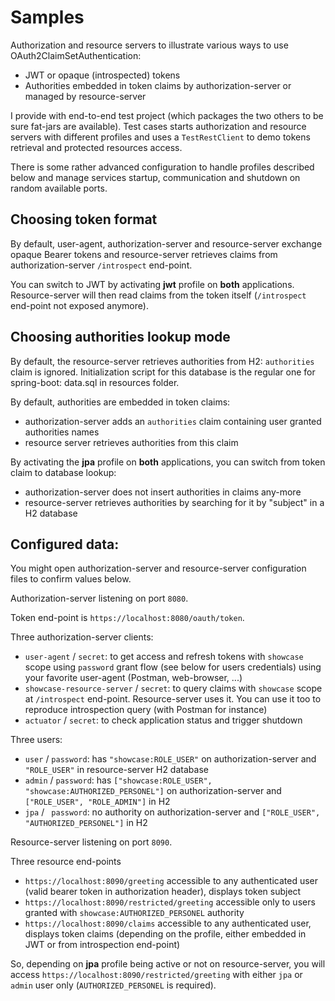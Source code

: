 # Samples
Authorization and resource servers to illustrate various ways to use OAuth2ClaimSetAuthentication:
 * JWT or opaque (introspected) tokens
 * Authorities embedded in token claims by authorization-server or managed by resource-server
 
I provide with end-to-end test project (which packages the two others to be sure fat-jars are available).
Test cases starts authorization and resource servers with different profiles and uses a `TestRestClient` to demo tokens retrieval and protected resources access.

There is some rather advanced configuration to handle profiles described below and manage services startup, communication and shutdown on random available ports.
 
## Choosing token format
By default, user-agent, authorization-server and resource-server exchange opaque Bearer tokens
and resource-server retrieves claims from authorization-server `/introspect` end-point.

You can switch to JWT by activating **jwt** profile on **both** applications.
Resource-server will then read claims from the token itself (`/introspect` end-point not exposed anymore).

## Choosing authorities lookup mode
By default, the resource-server retrieves authorities from H2: `authorities` claim is ignored.
Initialization script for this database is the regular one for spring-boot: data.sql in resources folder.

By default, authorities are embedded in token claims: 
* authorization-server adds an `authorities` claim containing user granted authorities names
* resource server retrieves authorities from this claim


By activating the **jpa** profile on **both** applications, you can switch from token claim to database lookup:
* authorization-server does not insert authorities in claims any-more
* resource-server retrieves authorities by searching for it by "subject" in a H2 database

## Configured data:
You might open authorization-server and resource-server configuration files to confirm values below.

Authorization-server listening on port `8080`.

Token end-point is `https://localhost:8080/oauth/token`.

Three authorization-server clients:
 * `user-agent` / `secret`: to get access and refresh tokens with `showcase` scope using `password` grant flow (see below for users credentials)
   using your favorite user-agent (Postman, web-browser, ...)
 * `showcase-resource-server` / `secret`: to query claims with `showcase` scope at `/introspect` end-point. Resource-server uses it.
   You can use it too to reproduce introspection query (with Postman for instance)
 * `actuator` / `secret`: to check application status and trigger shutdown

Three users:
 * `user` / `password`: has `"showcase:ROLE_USER"` on authorization-server and `"ROLE_USER"` in resource-server H2 database
 * `admin` / `password`: has `["showcase:ROLE_USER", "showcase:AUTHORIZED_PERSONEL"]` on authorization-server and `["ROLE_USER", "ROLE_ADMIN"]` in H2
 * `jpa` / ` password`: no authority on authorization-server and `["ROLE_USER", "AUTHORIZED_PERSONEL"]` in H2

Resource-server listening on port `8090`.

Three resource end-points
 * `https://localhost:8090/greeting` accessible to any authenticated user (valid bearer token in authorization header), displays token subject
 * `https://localhost:8090/restricted/greeting` accessible only to users granted with `showcase:AUTHORIZED_PERSONEL` authority
 * `https://localhost:8090/claims` accessible to any authenticated user, displays token claims 
   (depending on the profile, either embedded in JWT or from introspection end-point)
 
So, depending on **jpa** profile being active or not on resource-server, you will access `https://localhost:8090/restricted/greeting`
with either `jpa` or `admin` user only (`AUTHORIZED_PERSONEL` is required).
   